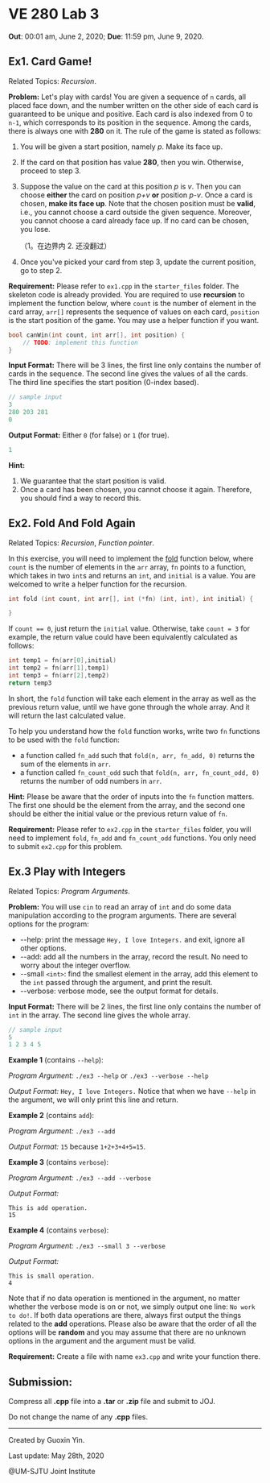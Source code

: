 # VE 280 Lab 3

**Out**: 00:01 am, June 2, 2020;  **Due**: 11:59 pm, June 9, 2020.

## Ex1. Card Game!

Related Topics: *Recursion*.

**Problem:** Let's play with cards! You are given a sequence of `n` cards, all placed face down, and the number written on the other side of each card is guaranteed to be unique and positive. Each card is also indexed from 0 to `n-1`, which corresponds to its position in the sequence. Among the cards, there is always one with **280** on it. The rule of the game is stated as follows:

1. You will be given a start position, namely *p*. Make its face up.

2. If the card on that position has value **280**, then you win. Otherwise, proceed to step 3.

3. Suppose the value on the card at this position *p* is *v*. Then you can choose **either** the card on position *p+v* **or** position *p-v*. Once a card is chosen, **make its face up**. Note that the chosen position must be **valid**, i.e., you cannot choose a card outside the given sequence. Moreover, you cannot choose a card already face up. If no card can be chosen, you lose.

   （1。在边界内 2. 还没翻过）

4. Once you've picked your card from step 3, update the current position, go to step 2.

**Requirement:** Please refer to `ex1.cpp` in the `starter_files` folder. The skeleton code is already provided. You are required to use **recursion** to implement the function below, where `count` is the number of element in the card array, `arr[]` represents the sequence of values on each card, `position` is the start position of the game. You may use a helper function if you want.

```cpp
bool canWin(int count, int arr[], int position) {
    // TODO: implement this function
}
```

**Input Format:** There will be 3 lines, the first line only contains the number of cards in the sequence. The second line gives the values of all the cards. The third line specifies the start position (0-index based).
```cpp
// sample input
3
280 203 281
0
```

**Output Format:** Either `0` (for false) or `1` (for true).
```cpp
1
```

**Hint:**

1. We guarantee that the start position is valid.
2. Once a card has been chosen, you cannot choose it again. Therefore, you should find a way to record this.


## Ex2. Fold And Fold Again

Related Topics: *Recursion*, *Function pointer*.

In this exercise, you will need to implement the [fold](https://en.wikipedia.org/wiki/Fold_(higher-order_function)) function below, where `count` is the number of elements in the `arr` array, `fn` points to a function, which takes in two `int`s and returns an `int`, and `initial` is a value. You are welcomed to write a helper function for the recursion.
```cpp
int fold (int count, int arr[], int (*fn) (int, int), int initial) {

}
```

If `count == 0`, just return the `initial` value. Otherwise, take `count = 3` for example, the return value could have been equivalently calculated as follows:

```cpp
int temp1 = fn(arr[0],initial)
int temp2 = fn(arr[1],temp1)
int temp3 = fn(arr[2],temp2)
return temp3
```

In short, the `fold` function will take each element in the array as well as the previous return value, until we have gone through the whole array. And it will return the last calculated value.

To help you understand how the `fold` function works, write two `fn` functions to be used with the `fold` function: 
- a function called `fn_add` such that `fold(n, arr, fn_add, 0)` returns the sum of the elements in `arr`.
- a function called `fn_count_odd` such that `fold(n, arr, fn_count_odd, 0)` returns the number of odd numbers in `arr`.

**Hint:** Please be aware that the order of inputs into the `fn` function matters. The first one should be the element from the array, and the second one should be either the initial value or the previous return value of `fn`.

**Requirement:** Please refer to `ex2.cpp` in the `starter_files` folder, you will need to implement `fold`, `fn_add` and `fn_count_odd` functions. You only need to submit `ex2.cpp` for this problem.


## Ex.3 Play with Integers

Related Topics: *Program Arguments*.

**Problem:** You will use `cin` to read an array of `int` and do some data manipulation according to the program arguments. There are several options for the program:

- --help: print the message `Hey, I love Integers.`
and exit, ignore all other options.
- --add: add all the numbers in the array, record the result. No need to worry about the integer overflow.
- --small `<int>`: find the smallest element in the array, add this element to the `int` passed through the argument, and print the result.
- --verbose: verbose mode, see the output format for details.

**Input Format:**
There will be 2 lines, the first line only contains the number of `int` in the array. The second line gives the whole array.
```cpp
// sample input
5
1 2 3 4 5
```
**Example 1** (contains `--help`):

 *Program Argument:* `./ex3 --help` or `./ex3 --verbose --help`

 *Output Format:* `Hey, I love Integers.` Notice that when we have `--help` in the argument, we will only print this line and return.

**Example 2** (contains `add`):

 *Program Argument:* `./ex3 --add`

 *Output Format:* `15` because `1+2+3+4+5=15`.

**Example 3** (contains `verbose`):

 *Program Argument:* `./ex3 --add --verbose`

 *Output Format:* 
 ```
 This is add operation.
 15
 ```
**Example 4** (contains `verbose`):

 *Program Argument:* `./ex3 --small 3 --verbose`

 *Output Format:* 
 ```
 This is small operation.
 4 
 ```

Note that if no data operation is mentioned in the argument, no matter whether the verbose mode is on or not, we simply output one line: `No work to do!`. If both data operations are there, always first output the things related to the **add** operations. Please also be aware that the order of all the options will be **random** and you may assume that there are no unknown options in the argument and the argument must be valid.

**Requirement:** Create a file with name `ex3.cpp` and write your function there.

## Submission:

Compress all **.cpp** file into a **.tar** or **.zip** file and submit to JOJ.

Do not change the name of any **.cpp** files.

-------


Created by Guoxin Yin.

Last update: May 28th, 2020

@UM-SJTU Joint Institute
